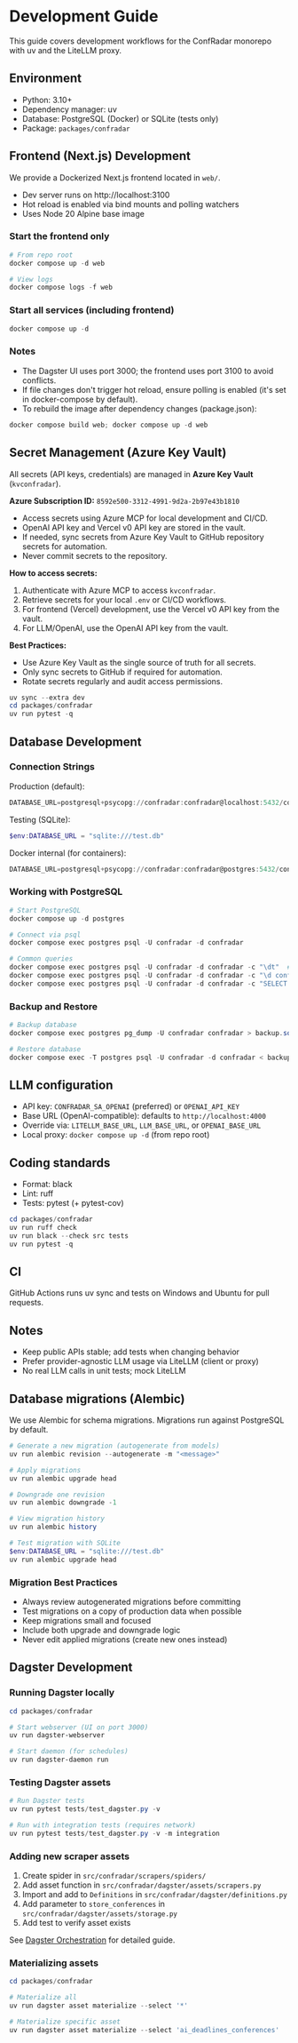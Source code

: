 # Development Guide

This guide covers development workflows for the ConfRadar monorepo with uv and the LiteLLM proxy.

## Environment

- Python: 3.10+
- Dependency manager: uv
- Database: PostgreSQL (Docker) or SQLite (tests only)
- Package: `packages/confradar`

## Frontend (Next.js) Development

We provide a Dockerized Next.js frontend located in `web/`.

- Dev server runs on http://localhost:3100
- Hot reload is enabled via bind mounts and polling watchers
- Uses Node 20 Alpine base image

### Start the frontend only

```powershell
# From repo root
docker compose up -d web

# View logs
docker compose logs -f web
```

### Start all services (including frontend)

```powershell
docker compose up -d
```

### Notes

- The Dagster UI uses port 3000; the frontend uses port 3100 to avoid conflicts.
- If file changes don't trigger hot reload, ensure polling is enabled (it's set in docker-compose by default).
- To rebuild the image after dependency changes (package.json):

```powershell
docker compose build web; docker compose up -d web
```

## Secret Management (Azure Key Vault)

All secrets (API keys, credentials) are managed in **Azure Key Vault** (`kvconfradar`).

**Azure Subscription ID:** `8592e500-3312-4991-9d2a-2b97e43b1810`

- Access secrets using Azure MCP for local development and CI/CD.
- OpenAI API key and Vercel v0 API key are stored in the vault.
- If needed, sync secrets from Azure Key Vault to GitHub repository secrets for automation.
- Never commit secrets to the repository.

**How to access secrets:**
1. Authenticate with Azure MCP to access `kvconfradar`.
2. Retrieve secrets for your local `.env` or CI/CD workflows.
3. For frontend (Vercel) development, use the Vercel v0 API key from the vault.
4. For LLM/OpenAI, use the OpenAI API key from the vault.

**Best Practices:**
- Use Azure Key Vault as the single source of truth for all secrets.
- Only sync secrets to GitHub if required for automation.
- Rotate secrets regularly and audit access permissions.

```powershell
uv sync --extra dev
cd packages/confradar
uv run pytest -q
```

## Database Development

### Connection Strings

Production (default):
```powershell
DATABASE_URL=postgresql+psycopg://confradar:confradar@localhost:5432/confradar
```

Testing (SQLite):
```powershell
$env:DATABASE_URL = "sqlite:///test.db"
```

Docker internal (for containers):
```powershell
DATABASE_URL=postgresql+psycopg://confradar:confradar@postgres:5432/confradar
```

### Working with PostgreSQL

```powershell
# Start PostgreSQL
docker compose up -d postgres

# Connect via psql
docker compose exec postgres psql -U confradar -d confradar

# Common queries
docker compose exec postgres psql -U confradar -d confradar -c "\dt"  # List tables
docker compose exec postgres psql -U confradar -d confradar -c "\d conferences"  # Describe table
docker compose exec postgres psql -U confradar -d confradar -c "SELECT COUNT(*) FROM conferences;"
```

### Backup and Restore

```powershell
# Backup database
docker compose exec postgres pg_dump -U confradar confradar > backup.sql

# Restore database
docker compose exec -T postgres psql -U confradar -d confradar < backup.sql
```

## LLM configuration

- API key: `CONFRADAR_SA_OPENAI` (preferred) or `OPENAI_API_KEY`
- Base URL (OpenAI-compatible): defaults to `http://localhost:4000`
- Override via: `LITELLM_BASE_URL`, `LLM_BASE_URL`, or `OPENAI_BASE_URL`
- Local proxy: `docker compose up -d` (from repo root)

## Coding standards

- Format: black
- Lint: ruff
- Tests: pytest (+ pytest-cov)

```powershell
cd packages/confradar
uv run ruff check
uv run black --check src tests
uv run pytest -q
```

## CI

GitHub Actions runs uv sync and tests on Windows and Ubuntu for pull requests.

## Notes

- Keep public APIs stable; add tests when changing behavior
- Prefer provider-agnostic LLM usage via LiteLLM (client or proxy)
- No real LLM calls in unit tests; mock LiteLLM

## Database migrations (Alembic)

We use Alembic for schema migrations. Migrations run against PostgreSQL by default.

```powershell
# Generate a new migration (autogenerate from models)
uv run alembic revision --autogenerate -m "<message>"

# Apply migrations
uv run alembic upgrade head

# Downgrade one revision
uv run alembic downgrade -1

# View migration history
uv run alembic history

# Test migration with SQLite
$env:DATABASE_URL = "sqlite:///test.db"
uv run alembic upgrade head
```

### Migration Best Practices

- Always review autogenerated migrations before committing
- Test migrations on a copy of production data when possible
- Keep migrations small and focused
- Include both upgrade and downgrade logic
- Never edit applied migrations (create new ones instead)

## Dagster Development

### Running Dagster locally

```powershell
cd packages/confradar

# Start webserver (UI on port 3000)
uv run dagster-webserver

# Start daemon (for schedules)
uv run dagster-daemon run
```

### Testing Dagster assets

```powershell
# Run Dagster tests
uv run pytest tests/test_dagster.py -v

# Run with integration tests (requires network)
uv run pytest tests/test_dagster.py -v -m integration
```

### Adding new scraper assets

1. Create spider in `src/confradar/scrapers/spiders/`
2. Add asset function in `src/confradar/dagster/assets/scrapers.py`
3. Import and add to `Definitions` in `src/confradar/dagster/definitions.py`
4. Add parameter to `store_conferences` in `src/confradar/dagster/assets/storage.py`
5. Add test to verify asset exists

See [Dagster Orchestration](Dagster-Orchestration) for detailed guide.

### Materializing assets

```powershell
cd packages/confradar

# Materialize all
uv run dagster asset materialize --select '*'

# Materialize specific asset
uv run dagster asset materialize --select 'ai_deadlines_conferences'
```